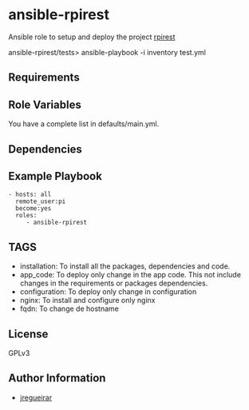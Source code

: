 # ansible-rpirest

Ansible role to setup and deploy the project [rpirest](https://github.com/jregueirar/rpirest)

ansible-rpirest/tests> ansible-playbook -i inventory test.yml

## Requirements


## Role Variables

You have a complete list in defaults/main.yml. 

## Dependencies


## Example Playbook

    - hosts: all
      remote_user:pi
      become:yes
      roles:
         - ansible-rpirest
	 
## TAGS

  * installation: To install all the packages, dependencies and code.
  * app_code: To deploy only change in the app code. This not include changes in the requirements or packages dependencies. 
  * configuration: To deploy only change in configuration
  * nginx: To install and configure only nginx
  * fqdn: To change de hostname

 
License
-------

GPLv3

 Author Information
------------------

- [jregueirar](https://github.com/jregueirar)